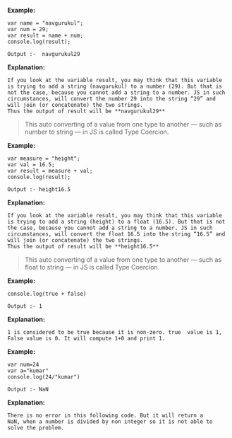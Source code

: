 **Example:**
```
var name = "navgurukul";
var num = 29;
var result = name + num;
console.log(result);

Output :-  navgurukul29 

```
**Explanation:**

    If you look at the variable result, you may think that this variable is trying to add a string (navgurukul) to a number (29). But that is not the case, because you cannot add a string to a number. JS in such circumstances, will convert the number 29 into the string “29” and will join (or concatenate) the two strings.
    Thus the output of result will be **navgurukul29**

> This auto converting of a value from one type to another — such as number to string — in JS is called Type Coercion.


**Example:**
```
var measure = "height";
var val = 16.5;
var result = measure + val;
console.log(result);

Output :- height16.5

```
**Explanation:**

    If you look at the variable result, you may think that this variable is trying to add a string (height) to a float (16.5). But that is not the case, because you cannot add a string to a number. JS in such circumstances, will convert the float 16.5 into the string “16.5” and will join (or concatenate) the two strings.
    Thus the output of result will be **height16.5**

> This auto converting of a value from one type to another — such as float to string — in JS is called Type Coercion.

**Example:**
```
console.log(true + false)

Output :- 1

```
**Explanation:**

    1 is considered to be true because it is non-zero. true  value is 1, False value is 0. It will compute 1+0 and print 1.


**Example:**
```
var num=24
var a="kumar"
console.log(24/"kumar")

Output :- NaN

```
**Explanation:**

    There is no error in this following code. But it will return a
    NaN, when a number is divided by non integer so it is not able to solve the problem.


